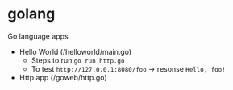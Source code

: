 # golang
Go language apps

- Hello World (/helloworld/main.go)
    - Steps to run `go run http.go`
    - To test `http://127.0.0.1:8080/foo` -> resonse `Hello, foo!`
- Http app (/goweb/http.go)